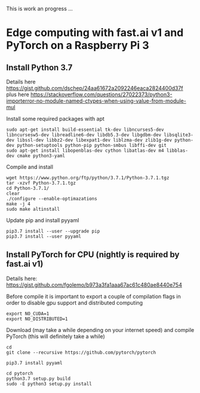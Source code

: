This is work an progress ... 


# Edge computing with fast.ai v1 and PyTorch on a Raspberry Pi 3


## Install Python 3.7 
Details here https://gist.github.com/dschep/24aa61672a2092246eaca2824400d37f plus here https://stackoverflow.com/questions/27022373/python3-importerror-no-module-named-ctypes-when-using-value-from-module-mul

Install some required packages with apt
```
sudo apt-get install build-essential tk-dev libncurses5-dev libncursesw5-dev libreadline6-dev libdb5.3-dev libgdbm-dev libsqlite3-dev libssl-dev libbz2-dev libexpat1-dev liblzma-dev zlib1g-dev python-dev python-setuptools python-pip python-smbus libffi-dev git 
sudo apt-get install libopenblas-dev cython libatlas-dev m4 libblas-dev cmake python3-yaml
```

Compile and install 
```
wget https://www.python.org/ftp/python/3.7.1/Python-3.7.1.tgz
tar -xzvf Python-3.7.1.tgz
cd Python-3.7.1/
clear
./configure --enable-optimazations
make -j 4
sudo make altinstall
```

Update pip and install pyyaml
```
pip3.7 install --user --upgrade pip
pip3.7 install --user pyyaml
```

## Install PyTorch for CPU (nightly is required by fast.ai v1)

Details here: https://gist.github.com/fgolemo/b973a3fa1aaa67ac61c480ae8440e754

Before compile it is important to export a couple of compilation flags in order to disable gpu support and distributed computing
```
export NO_CUDA=1
export NO_DISTRIBUTED=1
```

Download (may take a while depending on your internet speed) and compile PyTorch (this will definitely take a while)
```
cd
git clone --recursive https://github.com/pytorch/pytorch

pip3.7 install pyyaml

cd pytorch
python3.7 setup.py build
sudo -E python3 setup.py install

